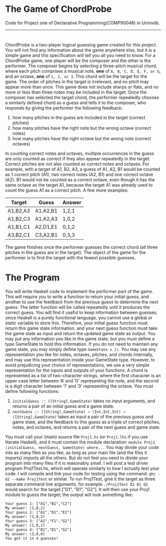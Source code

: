 # The Game of ChordProbe
Code for Project one of Declarative Programming(COMP90048) in Unimelb.

---

# 
ChordProbe is a two-player logical guessing game created for this project. You will not find any information about the game anywhere else, but it is a simple game and this specification will tell you all you need to know.
For a ChordProbe game, one player will be the composer and the other is the performer. The composer begins by selecting a three-pitch musical chord, where each pitch comprises a musical note, **one** of `A, B, C, D, E, F, or G`, and an octave, **one** of `1, 2, or 3`. This chord will be the target for the game. The order of pitches in the target is irrelevant, and no pitch may appear more than once. This game does not include sharps or flats, and no more or less than three notes may be included in the target.
Once the composer has selected the target chord, the performer repeatedly chooses a similarly defined chord as a guess and tells it to the composer, who responds by giving the performer the following feedback:
1.	how many pitches in the guess are included in the target (correct pitches)
2.	how many pitches have the right note but the wrong octave (correct notes)
3.	how many pitches have the right octave but the wrong note (correct octaves)

In counting correct notes and octaves, multiple occurrences in the guess are only counted as correct if they also appear repeatedly in the target. Correct pitches are not also counted as correct notes and octaves. For example, with a target of A1, B2, A3, a guess of A1, A2, B1 would be counted as 1 correct pitch (A1), two correct notes (A2, B1) and one correct octave (A2). B1 would not be counted as a correct octave, even though it has the same octave as the target A1, because the target A1 was already used to count the guess A1 as a correct pitch. A few more examples:

Target|	Guess| 	Answer
---|---|---
A1,B2,A3|	A1,A2,B1|	1,2,1
A1,B2,C3|	A1,A2,A3|	1,0,2
A1,B1,C1|	A2,D1,E1|	0,1,2
A3,B2,C1|	C3,A2,B1|	0,3,3

The game finishes once the performer guesses the correct chord (all three pitches in the guess are in the target). The object of the game for the performer is to find the target with the fewest possible guesses.
# The Program
You will write Haskell code to implement the performer part of the game. This will require you to write a function to return your initial guess, and another to use the feedback from the previous guess to determine the next guess. The latter function will be called repeatedly until it produces the correct guess. You will find it useful to keep information between guesses; since Haskell is a purely functional language, you cannot use a global or static variable to store this. Therefore, your initial guess function must return this game state information, and your next guess function must take the game state as input and return the updated game state as output. You may put any information you like in the game state, but you must define a type GameState to hold this information. If you do not need to maintain any game state, you may simply define type `GameState = ()`.
You may use any representation you like for notes, octaves, pitches, and chords internally, and may use this representation inside your GameState type. However, to avoid prejudicing your choice of representations, we use a very simple representation for the inputs and outputs of your functions. A chord is represented as a list of two-character strings, where the first character is an upper case letter between ’A’ and ’G’ representing the note, and the second is a digit character between ’1’ and ’3’ representing the octave. You must define following functions:
1. `initialGuess :: ([String],GameState)`
 takes no input arguments, and returns a pair of an initial guess and a game state.
2. `nextGuess :: ([String],GameState) → (Int,Int,Int) → ([String],GameState)`
takes as input a pair of the previous guess and game state, and the feedback to this guess as a triple of correct pitches, notes, and octaves, and returns a pair of the next guess and game state.

You must call your (main) source file `Proj1.hs` (or `Proj1.lhs` if you use literate Haskell), and it must contain the module declaration:
`module Proj1 (initialGuess, nextGuess, GameState) where...`
You may divide your code into as many files as you like, as long as your main file (and the files it imports) imports all the others. But do not feel you need to divide your program into many files if it is reasonably small.
I will post a test driver program Proj1Test.hs, which will operate similarly to how I actually test your code. I will compile and link your code for testing using the command: `ghc -O2 --make Proj1Test`
or similar. To run Proj1Test, give it the target as three separate command line arguments, for example `./Proj1Test D1 B1 G2` would search for the target ["D1", "B1", "G2"]. It will then use your Proj1 module to guess the target; the output will look something like:
```
Your guess 1: ["A1","B1","C2"]
My answer: (1,0,2)
Your guess 2: ["A1","D1","E2"]
My answer: (1,0,2)
Your guess 3: ["A1","F1","G2"]
My answer: (1,0,2)
Your guess 4: ["B1","D1","G2"]
My answer: (3,0,0)
You got it in 4 guesses!
```
